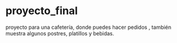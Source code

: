 # proyecto_final
proyecto para una cafetería, donde puedes hacer pedidos , también muestra algunos postres, platillos y bebidas.
